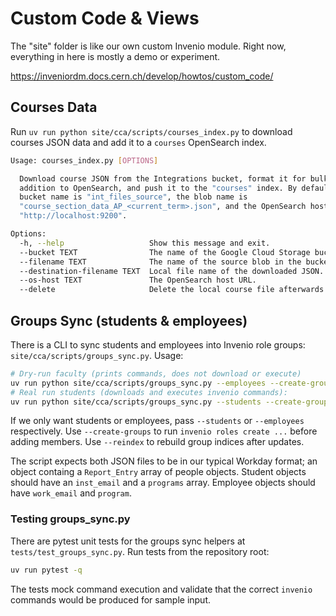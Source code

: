 # Custom Code & Views

The "site" folder is like our own custom Invenio module. Right now, everything in here is mostly a demo or experiment.

https://inveniordm.docs.cern.ch/develop/howtos/custom_code/

## Courses Data

Run `uv run python site/cca/scripts/courses_index.py` to download courses JSON data and add it to a `courses` OpenSearch index.

```sh
Usage: courses_index.py [OPTIONS]

  Download course JSON from the Integrations bucket, format it for bulk
  addition to OpenSearch, and push it to the "courses" index. By default, the
  bucket name is "int_files_source", the blob name is
  "course_section_data_AP_<current_term>.json", and the OpenSearch host is
  "http://localhost:9200".

Options:
  -h, --help                   Show this message and exit.
  --bucket TEXT                The name of the Google Cloud Storage bucket.
  --filename TEXT              The name of the source blob in the bucket.
  --destination-filename TEXT  Local file name of the downloaded JSON.
  --os-host TEXT               The OpenSearch host URL.
  --delete                     Delete the local course file afterwards
```

## Groups Sync (students & employees)

There is a CLI to sync students and employees into Invenio role groups: `site/cca/scripts/groups_sync.py`. Usage:

```sh
# Dry-run faculty (prints commands, does not download or execute)
uv run python site/cca/scripts/groups_sync.py --employees --create-groups --dry-run
# Real run students (downloads and executes invenio commands):
uv run python site/cca/scripts/groups_sync.py --students --create-groups --reindex
```

If we only want students or employees, pass `--students` or `--employees` respectively. Use `--create-groups` to run `invenio roles create ...` before adding members. Use `--reindex` to rebuild group indices after updates.

The script expects both JSON files to be in our typical Workday format; an object containg a `Report_Entry` array of people objects. Student objects should have an `inst_email` and a `programs` array. Employee objects should have `work_email` and `program`.

### Testing groups_sync.py

There are pytest unit tests for the groups sync helpers at `tests/test_groups_sync.py`. Run tests from the repository root:

```sh
uv run pytest -q
```

The tests mock command execution and validate that the correct `invenio` commands would be produced for sample input.
